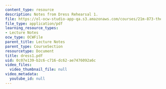 ```yaml
---
content_type: resource
description: Notes from Dress Rehearsal 1.
file: https://ol-ocw-studio-app-qa.s3.amazonaws.com/courses/21m-873-theater-arts-topics-suburbia-january-iap-2008/0c07e139b2c6c716dc62ae7476092a6c_dress1.pdf
file_type: application/pdf
learning_resource_types:
- Lecture Notes
ocw_type: OCWFile
parent_title: Lecture Notes
parent_type: CourseSection
resourcetype: Document
title: dress1.pdf
uid: 0c07e139-b2c6-c716-dc62-ae7476092a6c
video_files:
  video_thumbnail_file: null
video_metadata:
  youtube_id: null
---
```

